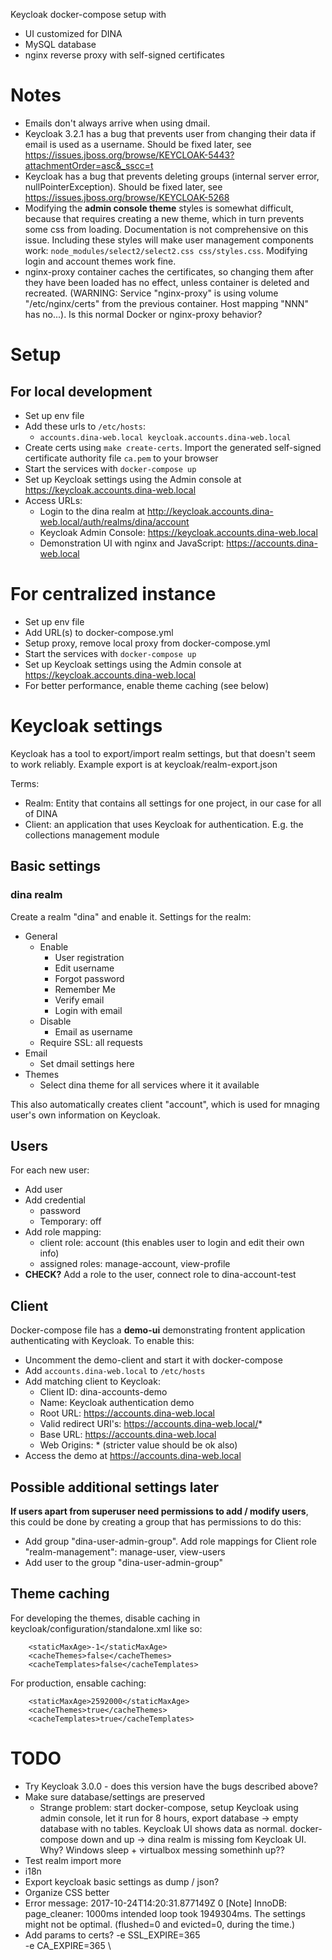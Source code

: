 Keycloak docker-compose setup with
- UI customized for DINA
- MySQL database
- nginx reverse proxy with self-signed certificates

# Notes

- Emails don't always arrive when using dmail.
- Keycloak 3.2.1 has a bug that prevents user from changing their data if email is used as a username. Should be fixed later, see https://issues.jboss.org/browse/KEYCLOAK-5443?attachmentOrder=asc&_sscc=t
- Keycloak has a bug that prevents deleting groups (internal server error, nullPointerException). Should be fixed later, see https://issues.jboss.org/browse/KEYCLOAK-5268
- Modifying the **admin console theme** styles is somewhat difficult, because that requires creating a new theme, which in turn prevents some css from loading. Documentation is not comprehensive on this issue. Including these styles will make user management components work: `node_modules/select2/select2.css css/styles.css`. Modifying login and account themes work fine.
- nginx-proxy container caches the certificates, so changing them after they have been loaded has no effect, unless container is deleted and recreated. (WARNING: Service "nginx-proxy" is using volume "/etc/nginx/certs" from the previous container. Host mapping "NNN" has no...). Is this normal Docker or nginx-proxy behavior?

# Setup

## For local development

- Set up env file
- Add these urls to `/etc/hosts`:
   - `accounts.dina-web.local keycloak.accounts.dina-web.local`
- Create certs using `make create-certs`. Import the generated self-signed certificate authority file `ca.pem` to your browser
- Start the services with `docker-compose up`
- Set up Keycloak settings using the Admin console at https://keycloak.accounts.dina-web.local
- Access URLs:
   - Login to the dina realm at http://keycloak.accounts.dina-web.local/auth/realms/dina/account
   - Keycloak Admin Console: https://keycloak.accounts.dina-web.local
   - Demonstration UI with nginx and JavaScript: https://accounts.dina-web.local

# For centralized instance

- Set up env file
- Add URL(s) to docker-compose.yml
- Setup proxy, remove local proxy from docker-compose.yml
- Start the services with `docker-compose up`
- Set up Keycloak settings using the Admin console at https://keycloak.accounts.dina-web.local
- For better performance, enable theme caching (see below)

# Keycloak settings 

Keycloak has a tool to export/import realm settings, but that doesn't seem to work reliably. Example export is at keycloak/realm-export.json

Terms:

- Realm: Entity that contains all settings for one project, in our case for all of DINA
- Client: an application that uses Keycloak for authentication. E.g. the collections management module

## Basic settings

### dina realm

Create a realm "dina" and enable it. Settings for the realm:

- General
   - Enable
      - User registration 
      - Edit username 
      - Forgot password 
      - Remember Me 
      - Verify email 
      - Login with email 
   - Disable
      - Email as username 
   - Require SSL: all requests
- Email
   - Set dmail settings here
- Themes
   - Select dina theme for all services where it it available

This also automatically creates client "account", which is used for mnaging user's own information on Keycloak.

## Users

For each new user:

- Add user
- Add credential
    - password
    - Temporary: off
- Add role mapping:
    - client role: account (this enables user to login and edit their own info)
    - assigned roles: manage-account, view-profile
- **CHECK?** Add a role to the user, connect role to dina-account-test

## Client

Docker-compose file has a **demo-ui** demonstrating frontent application authenticating with Keycloak. To enable this:

- Uncomment the demo-client and start it with docker-compose
- Add `accounts.dina-web.local` to `/etc/hosts`
- Add matching client to Keycloak:
    - Client ID: dina-accounts-demo
    - Name: Keycloak authentication demo
    - Root URL: https://accounts.dina-web.local
    - Valid redirect URI's: https://accounts.dina-web.local/*
    - Base URL: https://accounts.dina-web.local
    - Web Origins: * (stricter value should be ok also)
- Access the demo at https://accounts.dina-web.local

## Possible additional settings later

**If users apart from superuser need permissions to add / modify users**, this could be done by creating a group that has permissions to do this:

- Add group "dina-user-admin-group". Add role mappings for Client role "realm-management": manage-user, view-users
- Add user to the group "dina-user-admin-group"


## Theme caching

For developing the themes, disable caching in keycloak/configuration/standalone.xml like so:

        <staticMaxAge>-1</staticMaxAge>
        <cacheThemes>false</cacheThemes>
        <cacheTemplates>false</cacheTemplates>

For production, ensable caching:

        <staticMaxAge>2592000</staticMaxAge>
        <cacheThemes>true</cacheThemes>
        <cacheTemplates>true</cacheTemplates>

# TODO

- Try Keycloak 3.0.0 - does this version have the bugs described above?
- Make sure database/settings are preserved
    - Strange problem: start docker-compose, setup Keycloak using admin console, let it run for 8 hours, export database -> empty database with no tables. Keycloak UI shows data as normal. docker-compose down and up -> dina realm is missing fom Keycloak UI. Why? Windows sleep + virtualbox messing somethinh up??
- Test realm import more
- i18n
- Export keycloak basic settings as dump / json?
- Organize CSS better
- Error message: 2017-10-24T14:20:31.877149Z 0 [Note] InnoDB: page_cleaner: 1000ms intended loop took 1949304ms. The settings might not be optimal. (flushed=0 and evicted=0, during the time.)
- Add params to certs?
   -e SSL_EXPIRE=365 \
   -e CA_EXPIRE=365 \

